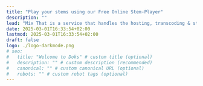 ```yaml
---
title: "Play your stems using our Free Online Stem-Player"
description: ""
lead: "Mix That is a service that handles the hosting, transcoding & streaming of audio using fast content-delivery-networks in a format ready to be played by our Stem-Player — a fully customisable web-component that can be embedded in web-sites and is able to play stem & multi-track audio."
date: 2025-03-01T16:33:54+02:00
lastmod: 2025-03-01T16:33:54+02:00
draft: false
logo: ./logo-darkmode.png
# seo:
#   title: "Welcome to Doks" # custom title (optional)
#   description: "" # custom description (recommended)
#   canonical: "" # custom canonical URL (optional)
#   robots: "" # custom robot tags (optional)
---
```

